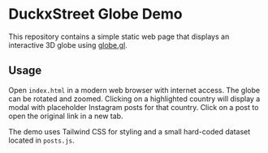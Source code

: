 # DuckxStreet Globe Demo

This repository contains a simple static web page that displays an interactive 3D globe using [globe.gl](https://globe.gl/).

## Usage

Open `index.html` in a modern web browser with internet access. The globe can be rotated and zoomed. Clicking on a highlighted country will display a modal with placeholder Instagram posts for that country. Click on a post to open the original link in a new tab.

The demo uses Tailwind CSS for styling and a small hard-coded dataset located in `posts.js`.
